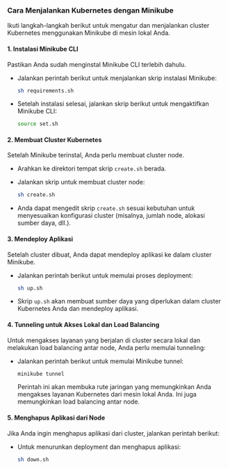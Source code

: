 ### **Cara Menjalankan Kubernetes dengan Minikube**

Ikuti langkah-langkah berikut untuk mengatur dan menjalankan cluster Kubernetes menggunakan Minikube di mesin lokal Anda.

#### 1. **Instalasi Minikube CLI**
Pastikan Anda sudah menginstal Minikube CLI terlebih dahulu.

- Jalankan perintah berikut untuk menjalankan skrip instalasi Minikube:

  ```bash
  sh requirements.sh
  ```

- Setelah instalasi selesai, jalankan skrip berikut untuk mengaktifkan Minikube CLI:

  ```bash
  source set.sh
  ```

#### 2. **Membuat Cluster Kubernetes**
Setelah Minikube terinstal, Anda perlu membuat cluster node.

- Arahkan ke direktori tempat skrip `create.sh` berada.
- Jalankan skrip untuk membuat cluster node:

  ```bash
  sh create.sh
  ```

- Anda dapat mengedit skrip `create.sh` sesuai kebutuhan untuk menyesuaikan konfigurasi cluster (misalnya, jumlah node, alokasi sumber daya, dll.).

#### 3. **Mendeploy Aplikasi**
Setelah cluster dibuat, Anda dapat mendeploy aplikasi ke dalam cluster Minikube.

- Jalankan perintah berikut untuk memulai proses deployment:

  ```bash
  sh up.sh
  ```

- Skrip `up.sh` akan membuat sumber daya yang diperlukan dalam cluster Kubernetes Anda dan mendeploy aplikasi.

#### 4. **Tunneling untuk Akses Lokal dan Load Balancing**
Untuk mengakses layanan yang berjalan di cluster secara lokal dan melakukan load balancing antar node, Anda perlu memulai tunneling:

- Jalankan perintah berikut untuk memulai Minikube tunnel:

  ```bash
  minikube tunnel
  ```

  Perintah ini akan membuka rute jaringan yang memungkinkan Anda mengakses layanan Kubernetes dari mesin lokal Anda. Ini juga memungkinkan load balancing antar node.

#### 5. **Menghapus Aplikasi dari Node**
Jika Anda ingin menghapus aplikasi dari cluster, jalankan perintah berikut:

- Untuk menurunkan deployment dan menghapus aplikasi:

  ```bash
  sh down.sh
  ```
